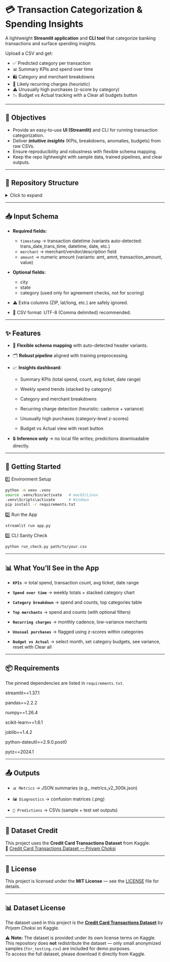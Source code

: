 # 💳 Transaction Categorization & Spending Insights

A lightweight **Streamlit application** and **CLI tool** that categorize banking transactions and surface spending insights.

Upload a CSV and get:

- ✅ Predicted category per transaction
- 📊 Summary KPIs and spend over time
- 🛍 Category and merchant breakdowns
- 🔁 Likely recurring charges (heuristic)
- ⚠️ Unusually high purchases (z-score by category)
- 📉 Budget vs Actual tracking with a Clear all budgets button

---

## 🎯 Objectives

- Provide an easy-to-use **UI (Streamlit)** and CLI for running transaction categorization.
- Deliver **_intuitive insights_** (KPIs, breakdowns, anomalies, budgets) from raw CSVs.
- Ensure reproducibility and robustness with flexible schema mapping.
- Keep the repo lightweight with sample data, trained pipelines, and clear outputs.

---

## 📂 Repository Structure

<details>
<summary>Click to expand</summary>

<pre> ```.
├── data/
│ ├── for_testing.csv
│ └── README.md
│
├── models/
│ ├── pipeline_v2_300k.joblib
│ ├── pipeline.joblib
│ └── README.md
│
├── notebooks/
│ ├── transaction_categorization.ipynb
│ └── README.md
│
├── outputs/
│ ├── confusion_matrix_v2_300k.png
│ ├── confusion_matrix.png
│ ├── metrics_v2_300k.json
│ ├── metrics.json
│ ├── predictions_sample.csv
│ ├── predictions(for_testing).csv
│ └── README.md
│
├── app.py
├── credit_card_transactions.csv.zip
├── requirements.txt
├── run_check.py
└── README.md
``` </pre>
</details>

---

## 📥 Input Schema

- **Required fields:**

  - `timestamp` → transaction datetime (variants auto-detected: trans_date_trans_time, datetime, date, etc.)
  - `merchant` → merchant/vendor/description field
  - `amount` → numeric amount (variants: amt, amnt, transaction_amount, value)

- **Optional fields:**

  - city
  - state
  - category (used only for agreement checks, not for scoring)

- ⚠️ Extra columns (ZIP, lat/long, etc.) are safely ignored.
- 📌 CSV format: UTF-8 (Comma delimited) recommended.

---

## ✨ Features

- 🔎 **Flexible schema mapping** with auto-detected header variants.

- 🗂 **Robust pipeline** aligned with training preprocessing.

- 📈 **Insights dashboard:**

  - Summary KPIs (total spend, count, avg ticket, date range)

  - Weekly spend trends (stacked by category)

  - Category and merchant breakdowns

  - Recurring charge detection (heuristic: cadence + variance)

  - Unusually high purchases (category-level z-scores)

  - Budget vs Actual view with reset button

- 🔒 **Inference only** → no local file writes; predictions downloadable directly.

---

## 🚀 Getting Started

1️⃣ Environment Setup

```bash
python -m venv .venv
source .venv/bin/activate   # macOS/Linux
.venv\Scripts\activate      # Windows
pip install -r requirements.txt

```

2️⃣ Run the App

```bash
streamlit run app.py
```

3️⃣ CLI Sanity Check

```bash
python run_check.py path/to/your.csv

```

---

## 📊 What You’ll See in the App

- **`KPIs`** → total spend, transaction count, avg ticket, date range

- **`Spend over time`** → weekly totals + stacked category chart

- **`Category breakdown`** → spend and counts, top categories table

- **`Top merchants`** → spend and counts (with optional filters)

- **`Recurring charges`** → monthly cadence, low-variance merchants

- **`Unusual purchases`** → flagged using z-scores within categories

- **`Budget vs Actual`** → select month, set category budgets, see variance, reset with Clear all

---

## 📦 Requirements

The pinned dependencies are listed in `requirements.txt`.

streamlit==1.37.1

pandas==2.2.2

numpy==1.26.4

scikit-learn==1.6.1

joblib==1.4.2

python-dateutil==2.9.0.post0

pytz==2024.1

---

## 📤 Outputs

- `📊 Metrics` → JSON summaries (e.g., metrics_v2_300k.json)

- `🖼 Diagnostics` → confusion matrices (.png)

- `📑 Predictions` → CSVs (sample + test set outputs)

---

## 📌 Dataset Credit

This project uses the **Credit Card Transactions Dataset** from Kaggle:  
🔗 [Credit Card Transactions Dataset — Priyam Choksi](https://www.kaggle.com/datasets/priyamchoksi/credit-card-transactions-dataset)

---

## 📜 License

This project is licensed under the **MIT License** — see the [LICENSE](./LICENSE) file for details.

---

## 📊 Dataset License

The dataset used in this project is the **[Credit Card Transactions Dataset](https://www.kaggle.com/datasets/priyamchoksi/credit-card-transactions-dataset)** by _Priyam Choksi_ on Kaggle.

⚠️ **Note:** The dataset is provided under its own license terms on Kaggle.  
This repository does **not** redistribute the dataset — only small anonymized samples (`for_testing.csv`) are included for demo purposes.  
To access the full dataset, please download it directly from Kaggle.
